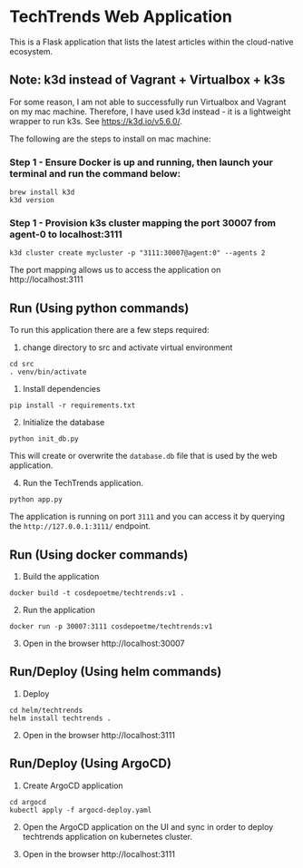 # TechTrends Web Application

This is a Flask application that lists the latest articles within the cloud-native ecosystem.

## Note: k3d instead of Vagrant + Virtualbox + k3s
For some reason, I am not able to successfully run Virtualbox and Vagrant on my mac machine.
Therefore, I have used k3d instead - it is a lightweight wrapper to run k3s. See https://k3d.io/v5.6.0/.

The following are the steps to install on mac machine:
### Step 1 - Ensure Docker is up and running, then launch your terminal and run the command below:
```shell
brew install k3d
k3d version
```

### Step 1 - Provision k3s cluster mapping the port 30007 from agent-0 to localhost:3111 
```shell
k3d cluster create mycluster -p "3111:30007@agent:0" --agents 2
```
The port mapping allows us to access the application on http://localhost:3111



## Run (Using python commands)

To run this application there are a few steps required:

1. change directory to src and activate virtual environment
```shell
cd src
. venv/bin/activate
```
1. Install dependencies 
```shell
pip install -r requirements.txt
```

2. Initialize the database
```shell
python init_db.py
```
This will create or overwrite the `database.db` file that is used by the web application.

4. Run the TechTrends application.
```shell
python app.py
````
The application is running on port `3111` and you can access it by querying the `http://127.0.0.1:3111/` endpoint.

## Run (Using docker commands)

1. Build the application
```shell
docker build -t cosdepoetme/techtrends:v1 .
```

2. Run the application
```shell
docker run -p 30007:3111 cosdepoetme/techtrends:v1
```
3. Open in the browser http://localhost:30007


## Run/Deploy (Using helm commands)
1. Deploy
```shell
cd helm/techtrends
helm install techtrends .
```

2. Open in the browser http://localhost:3111

## Run/Deploy (Using ArgoCD)
1. Create ArgoCD application
```shell
cd argocd
kubectl apply -f argocd-deploy.yaml
```
2. Open the ArgoCD application on the UI and sync in order to deploy techtrends application on kubernetes cluster.

3. Open in the browser http://localhost:3111


